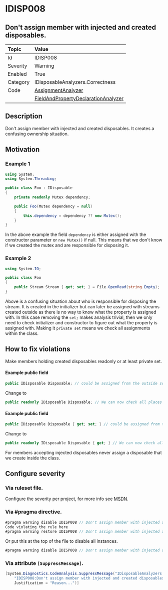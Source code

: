 # IDISP008
## Don't assign member with injected and created disposables.

| Topic    | Value
| :--      | :-- 
| Id       | IDISP008
| Severity | Warning
| Enabled  | True
| Category | IDisposableAnalyzers.Correctness
| Code     | [AssignmentAnalyzer](https://github.com/DotNetAnalyzers/IDisposableAnalyzers/blob/master/IDisposableAnalyzers/Analyzers/AssignmentAnalyzer.cs)
|          | [FieldAndPropertyDeclarationAnalyzer](https://github.com/DotNetAnalyzers/IDisposableAnalyzers/blob/master/IDisposableAnalyzers/Analyzers/FieldAndPropertyDeclarationAnalyzer.cs)

## Description

Don't assign member with injected and created disposables. It creates a confusing ownership situation.

## Motivation

### Example 1
```cs
using System;
using System.Threading;

public class Foo : IDisposable
{
    private readonly Mutex dependency;

    public Foo(Mutex dependency = null)
    {
        this.dependency = dependency ?? new Mutex();
    }
}
```
In the above example the field `dependency` is either assigned with the constructor parameter or `new Mutex()` if null. This means that we don't know if we created the mutex and are responsible for disposing it.

### Example 2

```c#
using System.IO;

public class Foo
{
    public Stream Stream { get; set; } = File.OpenRead(string.Empty);
}
```

Above is a confusing situation about who is responsible for disposing the stream. 
It is created in the initializer but can later be assigned with streams created outside as there is no way to know what the property is assigned with.
In this case removing the `set;` makes analysis trivial, then we only need to check initializer and constructor to figure out what the property is assigned with.
Making it `private set` means we check all assignments within the class.

## How to fix violations

Make members holding created disposables readonly or at least private set.

#### Example public field
```cs
public IDisposable Disposable; // could be assigned from the outside so we don't know if disposing it is safe.
```
Change to 
```cs
public readonly IDisposable Disposable; // We can now check all places it is assigned and hopefully figure out if we should dispose
```

#### Example public field
```cs
public IDisposable Disposable { get; set; } // could be assigned from the outside so we don't know if disposing it is safe.
```
Change to 
```cs
public readonly IDisposable Disposable { get; } // We can now check all places it is assigned and hopefully figure out if we should dispose
```

For members accepting injected disposables never assign a disposable that we create inside the class.

<!-- start generated config severity -->
## Configure severity

### Via ruleset file.

Configure the severity per project, for more info see [MSDN](https://msdn.microsoft.com/en-us/library/dd264949.aspx).

### Via #pragma directive.
```C#
#pragma warning disable IDISP008 // Don't assign member with injected and created disposables.
Code violating the rule here
#pragma warning restore IDISP008 // Don't assign member with injected and created disposables.
```

Or put this at the top of the file to disable all instances.
```C#
#pragma warning disable IDISP008 // Don't assign member with injected and created disposables.
```

### Via attribute `[SuppressMessage]`.

```C#
[System.Diagnostics.CodeAnalysis.SuppressMessage("IDisposableAnalyzers.Correctness", 
    "IDISP008:Don't assign member with injected and created disposables.", 
    Justification = "Reason...")]
```
<!-- end generated config severity -->